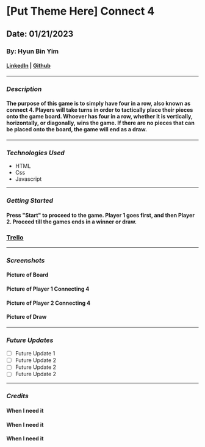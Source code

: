 # [Put Theme Here] Connect 4
## Date: 01/21/2023
### By: Hyun Bin Yim
#### [LinkedIn](https://www.linkedin.com/in/hyun-bin-yim-404aa11a1/) | [Github](https://github.com/hby77)
***
### ***Description***
#### The purpose of this game is to simply have four in a row, also known as connect 4. Players will take turns in order to tactically place their pieces onto the game board. Whoever has four in a row, whether it is vertically, horizontally, or diagonally, wins the game. If there are no pieces that can be placed onto the board, the game will end as a draw.
***
### ***Technologies Used***
* HTML
* Css
* Javascript
***
### ***Getting Started***
#### Press "Start" to proceed to the game. Player 1 goes first, and then Player 2. Proceed till the games ends in a winner or draw.

### [Trello](https://trello.com/b/Vj3YyVmw/project-1)
***
### ***Screenshots***
#### Picture of Board
#### Picture of Player 1 Connecting 4
#### Picture of Player 2 Connecting 4
#### Picture of Draw
***
### ***Future Updates***
- [ ] Future Update 1
- [ ] Future Update 2
- [ ] Future Update 2
- [ ] Future Update 2
***
### ***Credits***
#### When I need it 
#### When I need it 
#### When I need it 